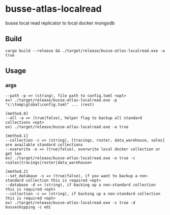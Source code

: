 # busse-atlas-localread
busse local read replicator to local docker mongodb

## Build
`cargo build --release && ./target/release/busse-atlas-localread.exe -a true`

## Usage
### args
```
--path -p => (string), file path to config.toml <opt>
ex) ./target/release/busse-atlas-localread.exe -p "c:\temp\global\config.toml" ... (rest)

[method.0]
--all -a => (true|false), helper flag to backup all standard collections <opt>  
ex) ./target/release/busse-atlas-localread.exe -a true

[method.1]
--collection -c => (string), [tracings, roster, data_warehouse, sales] are available standard collections
--overwrite -o => (true|false), overwrite local docker collection or get len
ex) ./target/release/busse-atlas-localread.exe -o true -c <sales|tracings|roster|data_warehouse>

[method.2]
--set_database -s => (true|false), if you want to backup a non-standard collection this is required <opt>
--database -d => (string), if backing up a non-standard collection this is required <opt>
--collection -c => (string), if backing up a non-standard collection this is required <opt>
ex) ./target/release/busse-atlas-localread.exe -s true -d busseshipping -c edi
```
